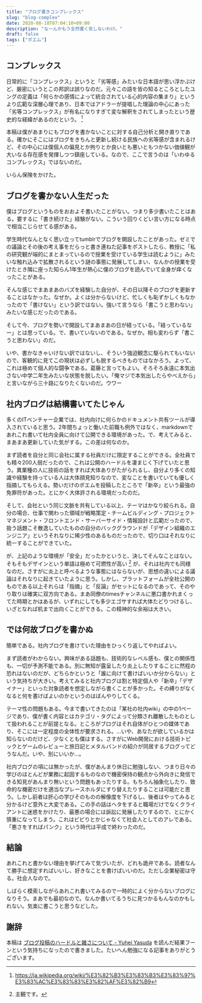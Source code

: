 ```yaml
---
title: "ブログ書きコンプレックス"
slug: "blog-complex"
date: 2020-08-18T07:04:10+09:00
description: "なーんかもう全然書く気しないわけ。"
draft: false
tags: ["ポエム"]
---
```


## コンプレックス

日常的に「コンプレックス」というと「劣等感」みたいな日本語が思い浮かぶけど、厳密にいうとこの邦訳は誤りなのだ。元々この語を皆の知るところとしたユングの定義は「何らかの感情によって統合されている心的内容の集まり」というより広範な深層心理であり、日本ではアドラーが提唱した理論の中心にあった「劣等コンプレックス」が有名になりすぎて変な解釈をされてしまったという歴史的な経緯があるのだという。 [^1]

本稿は僕があまりにもブログを書かないことに対する自己分析と開き直りである。確かにそこにはブログをきちんと更新し続ける民族への劣等感が含まれるけど、その中心には僕個人の偏見とか拘りとか良いとも悪いともつかない価値観が大いなる存在感を発揮しつつ鎮座している。なので、ここで言うのは「いわゆるコンプレックス」ではないのだ。

いらん保険をかけた。

## ブログを書かない人生だった

僕はブログというものをおおよそ書いたことがない。つまり多少書いたことはある。要するに「書き続けた」経験がない。こういう回りくどい言い方になる時点で相当こじらせてる感がある。

学生時代なんとなく思い立ってtumblrでブログを開設したことがあった。ゼミでの議論とその後の考え事をだらっと書き連ねた記事をポストしたら、教授に「私の研究観が端的にまとまっているので授業を受けている学生は読むように」みたいな触れ込みで拡散されるという謎の事態に発展してしまい、なんかの授業を受けたとき隣に座った知らん1年生が熱心に僕のブログを読んでいて全身が痒くなったことがある。

そんな感じでまあまあのバズを経験した自分が、その日以降そのブログを更新することはなかった。なぜか。よくは分からないけど、忙しくも恥ずかしくもなかったので「書けない」という訳ではない。強いて言うなら「書こうと思わない」みたいな感じだったのである。

そして今、ブログを勢いで開設してまあまあの日が経っている。「経っているなー」とは思っている。で、書いていないのである。なぜか。相も変わらず「書こうと思わない」のだ。

いや、書かなきゃいけない訳ではないし、そういう強迫観念に駆られてもいないので、客観的に見てこの現状は必ずしも脱するべきものではなかろう。よって、これは極めて個人的な闘争である。葛藤と言ってもよい。そろそろ永遠に本気出さない中学二年生みたいな状態を脱したい。「俺マジで本気出したらやべえから」と言いながら三十路になりたくないのだ。ウワー

## 社内ブログは結構書いてたじゃん

多くのITベンチャー企業では、社内向けに何らかのドキュメント共有ツールが導入されていると思う。2年間ちょっと働いた前職も例外ではなく、markdownであれこれ書いて社内全員に向けて公開できる環境があった。で、考えてみると、まあまあ更新していた気がする。この差は何なのか。

まず読者を自分と同じ会社に属する社員だけに限定することができる。全社員でも精々200人弱だったので、これは公開のハードルを凄まじく下げていたと思う。異業種の人に技術の話をすれば大体ありがたがられるし、自分より多くの知識や経験を持っている人は大体顔見知りなので、変なことを書いていても優しく指摘してもらえる。勢いだけのポエムを投稿したところで「新卒」という最強の免罪符があった。とにかく大体許される環境だったのだ。

そして、会社という同じ文脈を共有している以上、テーマはかなり絞られる。自分の場合、仕事で関わった領域が戦略策定・チームビルディング・プロジェクトマネジメント・フロントエンド・サーバーサイド・情報設計と広範だったので、扱う話題こそ散逸していたものの自分のバックグラウンドが「デザイン組織のエンジニア」というそれなりに稀少性のあるものだったので、切り口はそれなりに統一することができていた。

が、上記のような環境が「安全」だったかというと、決してそんなことはない。そもそもデザインという単語は極めて可燃性が高い [^2] が、それは社内でも同様なのだ。さすがに炎上と呼べるような事態にはならないが、思想の違いによる議論はそれなりに起きていたように思う。しかし、プラットフォームが全社公開のものである以上それらは「指摘」と「反論」がセットになるのであって、そのやり取りは確実に双方向である。まあ同僚のtimesチャンネルに悪口書かれまくってた時期とかはあるが、いずれにしても多少エゴサすれば大体たどりつけるし、いざとなれば机まで出向くことができる。この精神的な余裕は大きい。

## では何故ブログを書かぬ

簡単である。社内ブログを書けていた理由をひっくり返してやればよい。

まず読者がわからない。興味がある話題も、技術的なレベル感も、僕との関係性も、一切が予測不能である。別に無知が露呈したり炎上したりすることに然程の恐れはないのだが、どちらかというと「誰に向けて書けばいいか分からない」という気持ちが大きい。考えてみると社内ブログは割と特定個人や「新卒」「デザイナー」といった対象読者を想定しながら書くことが多かった。その縛りがなくなると何を書けばよいのかというのはぼんやりしてくる。

テーマ性の問題もある。今まで書いてきたのは「某社の社内wiki」の中の1ページであり、僕が書く内容とはカテゴリ・タグによって分類され離散したものとして扱われることが前提となる。ところがブログはそれ自体がひとつの媒体であり、そこには一定程度の全体性が要求される。…いや、あなたが欲しているかは知らないのだけど、少なくとも僕はする。さすがにWeb開発における技術トピックとゲームのレビューと旅日記とメタルバンドの紹介が同居するブログってどうなんだ。いや、別にいいか…。

社内ブログの項には無かったが、僕があんまり休日に勉強しない、つまり日々の学びのほとんどが業務に起因するものなので機密保持の観点から外向きに発信できる知見があんまり無いという問題もあったりする。もちろん抽象化したり、致命的な機密だけを適当なプレースホルダにすり替えたりすることは可能だと思う。しかし前者は肝心の学びそのものの解像度を下げるし、後者はやってみると分かるけど意外と大変である。この手の話はヘタをすると職場だけでなくクライアントに迷惑をかけたり、最悪の場合には訴訟に発展したりするので、とにかく慎重になってしまう。これはビビりとかじゃなくて社会人としてのアレである。「悪さをすればパンク」という時代は平成で終わったのだ。

## 結論

あれこれと書かない理由を挙げてみて気づいたが、どれも詭弁である。読者なんて勝手に想定すればいいし、好きなことを書けばいいのだ。ただし企業秘密は守る。社会人なので。

しばらく模索しながらあれこれ書いてみるので一時的によく分からないブログになりそう。まあでも最初なので。なんか書いてるうちに見つかるもんなのかもしれない。気楽に書こうと思うなどした。

## 謝辞

本稿は [ブログ投稿のハードルと雑さについて - Yuhei Yasuda](https://yuheiy.com/20200817-zatsu) を読んだ結果フーンという気持ちになったので書きました。たいへん勉強になる記事をありがとうございます。

[^1]: https://ja.wikipedia.org/wiki/%E3%82%B3%E3%83%B3%E3%83%97%E3%83%AC%E3%83%83%E3%82%AF%E3%82%B9
[^2]: 主観です。
